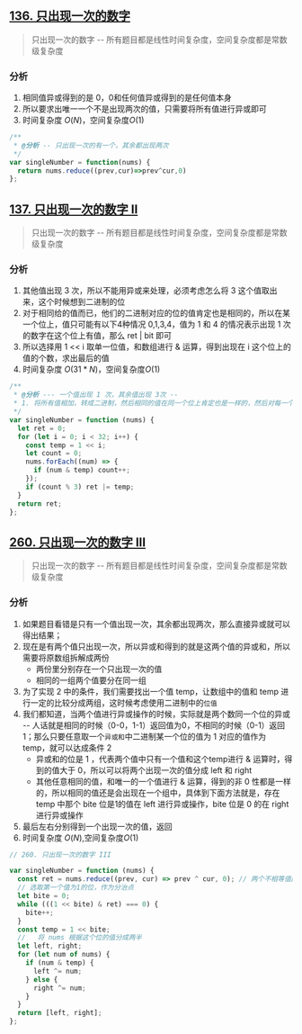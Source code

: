 <!--
 * @Author: your name
 * @Date: 2021-07-11 09:10:08
 * @LastEditTime: 2021-07-11 09:49:08
 * @LastEditors: Please set LastEditors
 * @Description: In User Settings Edit
 * @FilePath: /LeetCode-FE-Javascript/Code/位运算/README.md
-->

## [136. 只出现一次的数字](https://leetcode-cn.com/problems/single-number/submissions/)
> 只出现一次的数字 -- 所有题目都是线性时间复杂度，空间复杂度都是常数级复杂度

### 分析
1. 相同值异或得到的是 0，0和任何值异或得到的是任何值本身
2. 所以要求出唯一一个不是出现两次的值，只需要将所有值进行异或即可
3. 时间复杂度 ${O(N)}$，空间复杂度${O(1)}$

```javascript
/**
 * @分析 -- 只出现一次的有一个，其余都出现两次
 */
var singleNumber = function(nums) {
  return nums.reduce((prev,cur)=>prev^cur,0)
};
```

## [137. 只出现一次的数字 II](https://leetcode-cn.com/problems/single-number-ii/)
> 只出现一次的数字 -- 所有题目都是线性时间复杂度，空间复杂度都是常数级复杂度
### 分析
1. 其他值出现 3 次，所以不能用异或来处理，必须考虑怎么将 3 这个值取出来，这个时候想到二进制的位
2. 对于相同给的值而已，他们的二进制对应的位的值肯定也是相同的，所以在某一个位上，值只可能有以下4种情况 0,1,3,4，值为 1 和 4 的情况表示出现 1 次的数字在这个位上有值，那么 ret | bit 即可
3. 所以选择用 1 << i 取单一位值，和数组进行 & 运算，得到出现在 i 这个位上的值的个数，求出最后的值
4. 时间复杂度 ${O(31*N)}$，空间复杂度${O(1)}$
```javascript
/**
 * @分析 --- 一个值出现 1 次，其余值出现 3次 --
 * 1. 将所有值相加，转成二进制，然后相同的值在同一个位上肯定也是一样的，然后对每一个位进行除 3 取余，得到的值就是唯一一个出现 1 次的值了
 */
var singleNumber = function (nums) {
  let ret = 0;
  for (let i = 0; i < 32; i++) {
    const temp = 1 << i;
    let count = 0;
    nums.forEach((num) => {
      if (num & temp) count++;
    });
    if (count % 3) ret |= temp;
  }
  return ret;
};

```

## [260. 只出现一次的数字 III](https://leetcode-cn.com/problems/single-number-iii/solution/yi-huo-fen-zhi-wei-yun-suan-by-jzsq_lyx-bgoc/)
> 只出现一次的数字 -- 所有题目都是线性时间复杂度，空间复杂度都是常数级复杂度
### 分析
1. 如果题目看错是只有一个值出现一次，其余都出现两次，那么直接异或就可以得出结果；
2. 现在是有两个值只出现一次，所以异或和得到的就是这两个值的异或和，所以需要将原数组拆解成两份
    - 两份里分别存在一个只出现一次的值
    - 相同的一组两个值要分在同一组
3. 为了实现 2 中的条件，我们需要找出一个值 temp，让数组中的值和 temp 进行一定的比较分成两组，这时候考虑使用二进制中的`位值`
4. 我们都知道，当两个值进行异或操作的时候，实际就是两个数同一个位的异或 -- 人话就是相同的时候（0-0，1-1）返回值为0，不相同的时候（0-1）返回1；那么只要任意取一个`异或和`中二进制某一个位的值为 1 对应的值作为 temp，就可以达成条件 2
    - 异或和的位是 1 ，代表两个值中只有一个值和这个temp进行 & 运算时，得到的值大于 0，所以可以将两个出现一次的值分成 left 和 right
    - 其他任意相同的值，和唯一的一个值进行 & 运算，得到的非 0 性都是一样的，所以相同的值还是会出现在一个组中，具体到下面方法就是，存在 temp 中那个 bite 位是1的值在 left 进行异或操作，bite 位是 0 的在 right 进行异或操作
5. 最后左右分别得到一个出现一次的值，返回
6. 时间复杂度 ${O(N)}$,空间复杂度${O(1)}$
```javascript
// 260. 只出现一次的数字 III

var singleNumber = function (nums) {
  const ret = nums.reduce((prev, cur) => prev ^ cur, 0); // 两个不相等值的异或和
  // 选取第一个值为1的位，作为分治点
  let bite = 0;
  while (((1 << bite) & ret) === 0) {
    bite++;
  }
  const temp = 1 << bite;
  //   将 nums 根据这个位的值分成两半
  let left, right;
  for (let num of nums) {
    if (num & temp) {
      left ^= num;
    } else {
      right ^= num;
    }
  }
  return [left, right];
};

```